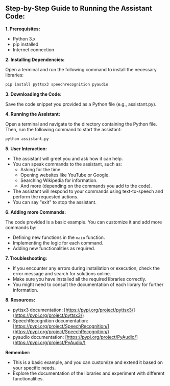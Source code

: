 ## Step-by-Step Guide to Running the Assistant Code:

**1. Prerequisites:**

* Python 3.x
* pip installed
* Internet connection

**2. Installing Dependencies:**

Open a terminal and run the following command to install the necessary libraries:

```bash
pip install pyttsx3 speechrecognition pyaudio
```

**3. Downloading the Code:**

Save the code snippet you provided as a Python file (e.g., assistant.py).

**4. Running the Assistant:**

Open a terminal and navigate to the directory containing the Python file. Then, run the following command to start the assistant:

```bash
python assistant.py
```

**5. User Interaction:**

* The assistant will greet you and ask how it can help.
* You can speak commands to the assistant, such as:
    * Asking for the time.
    * Opening websites like YouTube or Google.
    * Searching Wikipedia for information.
    * And more (depending on the commands you add to the code).
* The assistant will respond to your commands using text-to-speech and perform the requested actions.
* You can say "exit" to stop the assistant.

**6. Adding more Commands:**

The code provided is a basic example. You can customize it and add more commands by:

* Defining new functions in the `main` function.
* Implementing the logic for each command.
* Adding new functionalities as required.

**7. Troubleshooting:**

* If you encounter any errors during installation or execution, check the error message and search for solutions online.
* Make sure you have installed all the required libraries correctly.
* You might need to consult the documentation of each library for further information.

**8. Resources:**

* pyttsx3 documentation: [https://pypi.org/project/pyttsx3/](https://pypi.org/project/pyttsx3/)
* SpeechRecognition documentation: [https://pypi.org/project/SpeechRecognition/](https://pypi.org/project/SpeechRecognition/)
* pyaudio documentation: [https://pypi.org/project/PyAudio/](https://pypi.org/project/PyAudio/)

**Remember:**

* This is a basic example, and you can customize and extend it based on your specific needs.
* Explore the documentation of the libraries and experiment with different functionalities.


